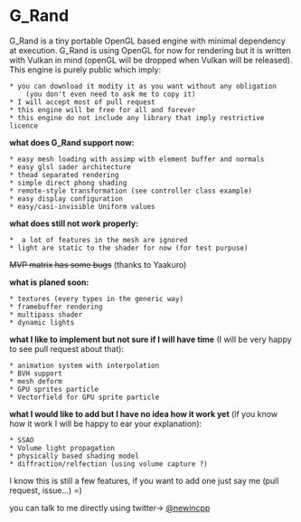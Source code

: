 # G_Rand
G_Rand is a tiny portable OpenGL based engine with minimal dependency at execution.
G_Rand is using OpenGL for now for rendering but it is written with Vulkan in mind (openGL will be dropped when Vulkan will be released).
This engine is purely public which imply:

    * you can download it modity it as you want without any obligation
		(you don't even need to ask me to copy it)
    * I will accept most of pull request
    * this engine will be free for all and forever
    * this engine do not include any library that imply restrictive licence


**what does G_Rand support now:**

    * easy mesh loading with assimp with element buffer and normals
    * easy glsl sader architecture
    * thead separated rendering
    * simple direct phong shading
    * remote-style transformation (see controller class example)
    * easy display configuration
    * easy/casi-invisible Uniform values

**what does still not work properly:**

    *  a lot of features in the mesh are ignored
    * light are static to the shader for now (for test purpuse)
   ~~MVP matrix has some bugs~~ (thanks to Yaakuro)
   
**what is planed soon:**

    * textures (every types in the generic way)
    * framebuffer rendering
    * multipass shader
    * dynamic lights

**what I like to implement but not sure if I will have time** (I will be very happy to see pull request about that):

    * animation system with interpolation
    * BVH support
    * mesh deform
    * GPU sprites particle
    * Vectorfield for GPU sprite particle

**what I would like to add but I have no idea how it work yet** (if you know how it work I will be happy to ear your explanation):

    * SSAO
    * Volume light propagation
    * physically based shading model
    * diffraction/relfection (using volume capture ?)


I know this is still a few features, if you want to add one just say me (pull request, issue...) =)

you can talk to me directly using twitter-> [@newincpp](https://twitter.com/newincpp)
